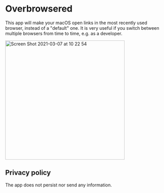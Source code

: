 # Overbrowsered
This app will make your macOS open links in the most recently used browser, instead of a "default" one. It is very useful if you switch between multiple browsers from time to time, e.g. as a developer.

<img width="378" alt="Screen Shot 2021-03-07 at 10 22 54" src="https://user-images.githubusercontent.com/2332213/110250770-0aba3580-7f32-11eb-93ea-f06b920a4ee6.png">

## Privacy policy
The app does not persist nor send any information.
